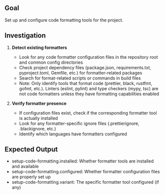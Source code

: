 ## Goal
Set up and configure code formatting tools for the project.

## Investigation
1. **Detect existing formatters**
   - Look for any code formatter configuration files in the repository root and common config directories
   - Check project dependency files (package.json, requirements.txt, pyproject.toml, Gemfile, etc.) for formatter-related packages
   - Search for format-related scripts or commands in build files
   - Note: Only identify tools that format code (prettier, black, rustfmt, gofmt, etc.). Linters (eslint, pylint) and type checkers (mypy, tsc) are not code formatters unless they have formatting capabilities enabled

2. **Verify formatter presence**
   - If configuration files exist, check if the corresponding formatter tool is actually installed
   - Look for any formatter-specific ignore files (.prettierignore, .blackignore, etc.)
   - Identify which languages have formatters configured

## Expected Output
- setup-code-formatting.installed: Whether formatter tools are installed and available
- setup-code-formatting.configured: Whether formatter configuration files are properly set up
- setup-code-formatting.variant: The specific formatter tool configured (if any)